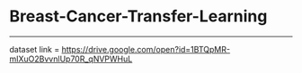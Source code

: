 # Breast-Cancer-Transfer-Learning
------------------------------------------------------------------------
dataset link  = https://drive.google.com/open?id=1BTQpMR-mIXuO2BvvnlUp70R_qNVPWHuL
